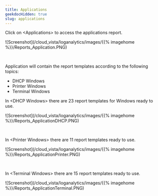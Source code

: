 ```yaml
---
title: Applications
geekdocHidden: true
slug: applications
---
```


Click on \<Applications> to access the applications report.

![Screenshot](/cloud_vista/loganalytics/images/{{% imagehome %}}/Reports_Application.PNG)

&nbsp;

Application will contain the report templates according to the following topics:
* DHCP Windows
* Printer Windows
* Terminal Windows

In \<DHCP Windows> there are 23 report templates for Windows ready to use.

![Screenshot](/cloud_vista/loganalytics/images/{{% imagehome %}}/Reports_ApplicationDHCP.PNG)

&nbsp;

In \<Printer Windows> there are 11 report templates ready to use.

![Screenshot](/cloud_vista/loganalytics/images/{{% imagehome %}}/Reports_ApplicationPrinter.PNG)

&nbsp;

In \<Terminal Windows> there are 15 report templates ready to use.

![Screenshot](/cloud_vista/loganalytics/images/{{% imagehome %}}/Reports_ApplicationTerminal.PNG)
